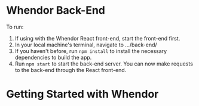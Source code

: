# Whendor Back-End
To run:
1. If using with the Whendor React front-end, start the front-end first.
2. In your local machine's terminal, navigate to .../back-end/
3. If you haven't before, run `npm install` to install the necessary dependencies to build the app.
4. Run `npm start` to start the back-end server. 
You can now make requests to the back-end through the React front-end. 

# Getting Started with Whendor
